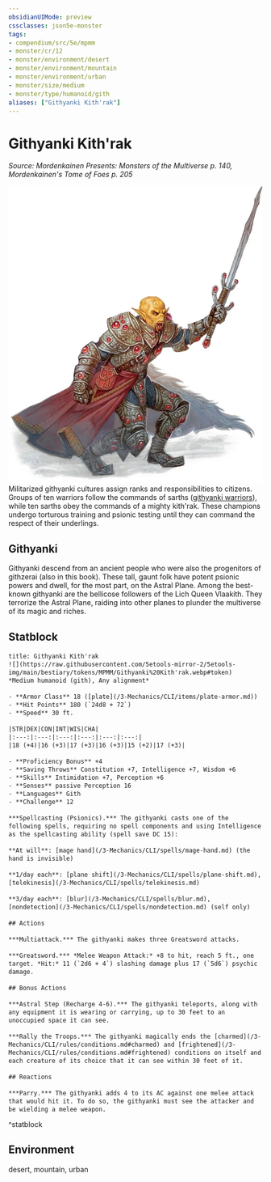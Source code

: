 ```yaml
---
obsidianUIMode: preview
cssclasses: json5e-monster
tags:
- compendium/src/5e/mpmm
- monster/cr/12
- monster/environment/desert
- monster/environment/mountain
- monster/environment/urban
- monster/size/medium
- monster/type/humanoid/gith
aliases: ["Githyanki Kith'rak"]
---
```

# Githyanki Kith'rak
*Source: Mordenkainen Presents: Monsters of the Multiverse p. 140, Mordenkainen's Tome of Foes p. 205*  

![](https://raw.githubusercontent.com/5etools-mirror-2/5etools-img/main/bestiary/MPMM/Githyanki%20Kithrak.webp#right)  
Militarized githyanki cultures assign ranks and responsibilities to citizens. Groups of ten warriors follow the commands of sarths ([githyanki warriors](/3-Mechanics/CLI/bestiary/humanoid/githyanki-warrior.md)), while ten sarths obey the commands of a mighty kith'rak. These champions undergo torturous training and psionic testing until they can command the respect of their underlings.

## Githyanki

Githyanki descend from an ancient people who were also the progenitors of githzerai (also in this book). These tall, gaunt folk have potent psionic powers and dwell, for the most part, on the Astral Plane. Among the best-known githyanki are the bellicose followers of the Lich Queen Vlaakith. They terrorize the Astral Plane, raiding into other planes to plunder the multiverse of its magic and riches.


## Statblock

```ad-statblock
title: Githyanki Kith'rak
![](https://raw.githubusercontent.com/5etools-mirror-2/5etools-img/main/bestiary/tokens/MPMM/Githyanki%20Kith'rak.webp#token)
*Medium humanoid (gith), Any alignment*

- **Armor Class** 18 ([plate](/3-Mechanics/CLI/items/plate-armor.md))
- **Hit Points** 180 (`24d8 + 72`) 
- **Speed** 30 ft.

|STR|DEX|CON|INT|WIS|CHA|
|:---:|:---:|:---:|:---:|:---:|:---:|
|18 (+4)|16 (+3)|17 (+3)|16 (+3)|15 (+2)|17 (+3)|

- **Proficiency Bonus** +4
- **Saving Throws** Constitution +7, Intelligence +7, Wisdom +6
- **Skills** Intimidation +7, Perception +6
- **Senses** passive Perception 16
- **Languages** Gith
- **Challenge** 12

***Spellcasting (Psionics).*** The githyanki casts one of the following spells, requiring no spell components and using Intelligence as the spellcasting ability (spell save DC 15):

**At will**: [mage hand](/3-Mechanics/CLI/spells/mage-hand.md) (the hand is invisible)

**1/day each**: [plane shift](/3-Mechanics/CLI/spells/plane-shift.md), [telekinesis](/3-Mechanics/CLI/spells/telekinesis.md)

**3/day each**: [blur](/3-Mechanics/CLI/spells/blur.md), [nondetection](/3-Mechanics/CLI/spells/nondetection.md) (self only)

## Actions

***Multiattack.*** The githyanki makes three Greatsword attacks.

***Greatsword.*** *Melee Weapon Attack:* +8 to hit, reach 5 ft., one target. *Hit:* 11 (`2d6 + 4`) slashing damage plus 17 (`5d6`) psychic damage.

## Bonus Actions

***Astral Step (Recharge 4-6).*** The githyanki teleports, along with any equipment it is wearing or carrying, up to 30 feet to an unoccupied space it can see.

***Rally the Troops.*** The githyanki magically ends the [charmed](/3-Mechanics/CLI/rules/conditions.md#charmed) and [frightened](/3-Mechanics/CLI/rules/conditions.md#frightened) conditions on itself and each creature of its choice that it can see within 30 feet of it.

## Reactions

***Parry.*** The githyanki adds 4 to its AC against one melee attack that would hit it. To do so, the githyanki must see the attacker and be wielding a melee weapon.
```
^statblock

## Environment

desert, mountain, urban